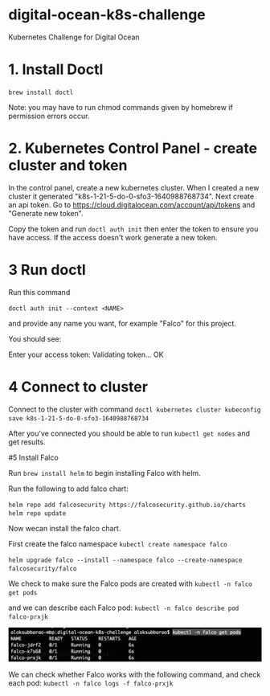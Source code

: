 # digital-ocean-k8s-challenge
Kubernetes Challenge for Digital Ocean

# 1. Install Doctl
`brew install doctl`

Note: you may have to run chmod commands given by homebrew if permission errors occur.

# 2. Kubernetes Control Panel - create cluster and token

In the control panel, create a new kubernetes cluster. When I created a new cluster it generated "k8s-1-21-5-do-0-sfo3-1640988768734".
Next create an api token. Go to https://cloud.digitalocean.com/account/api/tokens and "Generate new token".

Copy the token and run `doctl auth init` then enter the token to ensure you have access. If the access doesn't work generate a new token.

# 3 Run doctl

Run this command

`doctl auth init --context <NAME>`

and provide any name you want, for example "Falco" for this project.

You should see:

Enter your access token:
Validating token... OK

# 4 Connect to cluster

Connect to the cluster  with command `doctl kubernetes cluster kubeconfig save k8s-1-21-5-do-0-sfo3-1640988768734`

After you've connected you should be able to run `kubectl get nodes` and get results.

#5 Install Falco


Run `brew install helm` to begin installing Falco with helm.

Run the following to add falco chart:

`helm repo add falcosecurity https://falcosecurity.github.io/charts
helm repo update
`

Now wecan install the falco chart.

First create the falco namespace `kubectl create namespace falco`

`helm upgrade falco --install --namespace falco --create-namespace falcosecurity/falco`

We check to make sure the Falco pods are created with `kubectl -n falco get pods`

and we can describe each Falco pod: `kubectl -n falco describe pod falco-prxjk`

![](/images/falco_pods.png)

We can check whether Falco works with the following command, and check each pod: `kubectl -n falco logs -f falco-prxjk`

[](/images/falco_2.png)
